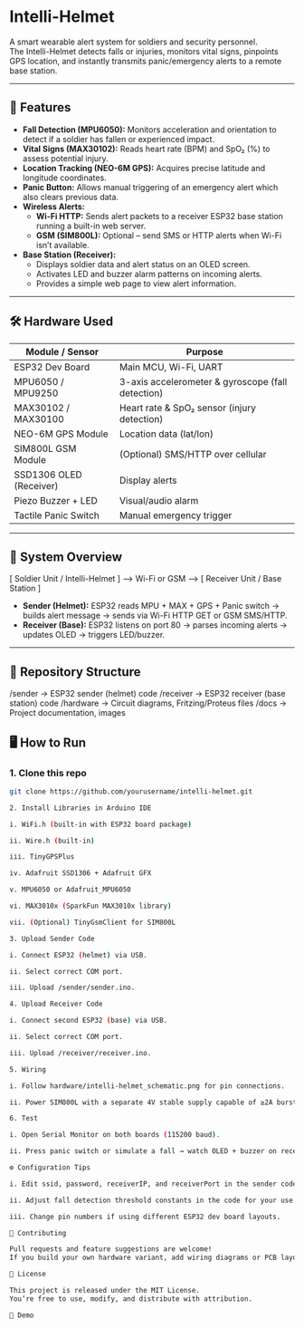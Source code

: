 # Intelli-Helmet 

A smart wearable alert system for soldiers and security personnel.  
The Intelli-Helmet detects falls or injuries, monitors vital signs, pinpoints GPS location, and instantly transmits panic/emergency alerts to a remote base station.  

---

## 🚀 Features

- **Fall Detection (MPU6050):** Monitors acceleration and orientation to detect if a soldier has fallen or experienced impact.
- **Vital Signs (MAX30102):** Reads heart rate (BPM) and SpO₂ (%) to assess potential injury.
- **Location Tracking (NEO-6M GPS):** Acquires precise latitude and longitude coordinates.
- **Panic Button:** Allows manual triggering of an emergency alert which also clears previous data.
- **Wireless Alerts:**
  - **Wi-Fi HTTP:** Sends alert packets to a receiver ESP32 base station running a built-in web server.
  - **GSM (SIM800L):** Optional – send SMS or HTTP alerts when Wi-Fi isn’t available.
- **Base Station (Receiver):**
  - Displays soldier data and alert status on an OLED screen.
  - Activates LED and buzzer alarm patterns on incoming alerts.
  - Provides a simple web page to view alert information.

---

## 🛠️ Hardware Used

| Module / Sensor              | Purpose                  |
|----------------------------------- |----------------------------|
| ESP32 Dev Board             | Main MCU, Wi-Fi, UART    |
| MPU6050 / MPU9250    | 3-axis accelerometer & gyroscope (fall detection) |
| MAX30102 / MAX30100| Heart rate & SpO₂ sensor (injury detection) |
| NEO-6M GPS Module      | Location data (lat/lon)  |
| SIM800L GSM Module    | (Optional) SMS/HTTP over cellular |
| SSD1306 OLED (Receiver)| Display alerts           |
| Piezo Buzzer + LED           | Visual/audio alarm       |
| Tactile Panic Switch         | Manual emergency trigger |

---

## 🔗 System Overview

[ Soldier Unit / Intelli-Helmet ] --> Wi-Fi or GSM --> [ Receiver Unit / Base Station ]


- **Sender (Helmet):** ESP32 reads MPU + MAX + GPS + Panic switch → builds alert message → sends via Wi-Fi HTTP GET or GSM SMS/HTTP.
- **Receiver (Base):** ESP32 listens on port 80 → parses incoming alerts → updates OLED → triggers LED/buzzer.

---

## 📂 Repository Structure

/sender -> ESP32 sender (helmet) code
/receiver -> ESP32 receiver (base station) code
/hardware -> Circuit diagrams, Fritzing/Proteus files
/docs -> Project documentation, images



## 🖥️ How to Run

### 1. Clone this repo
```bash
git clone https://github.com/yourusername/intelli-helmet.git

2. Install Libraries in Arduino IDE

i. WiFi.h (built-in with ESP32 board package)

ii. Wire.h (built-in)

iii. TinyGPSPlus

iv. Adafruit SSD1306 + Adafruit GFX

v. MPU6050 or Adafruit_MPU6050

vi. MAX3010x (SparkFun MAX3010x library)

vii. (Optional) TinyGsmClient for SIM800L

3. Upload Sender Code

i. Connect ESP32 (helmet) via USB.

ii. Select correct COM port.

iii. Upload /sender/sender.ino.

4. Upload Receiver Code

i. Connect second ESP32 (base) via USB.

ii. Select correct COM port.

iii. Upload /receiver/receiver.ino.

5. Wiring

i. Follow hardware/intelli-helmet_schematic.png for pin connections.

ii. Power SIM800L with a separate 4V stable supply capable of ≥2A bursts.

6. Test

i. Open Serial Monitor on both boards (115200 baud).

ii. Press panic switch or simulate a fall → watch OLED + buzzer on receiver.

⚙️ Configuration Tips

i. Edit ssid, password, receiverIP, and receiverPort in the sender code to match your network and receiver ESP32 IP.

ii. Adjust fall detection threshold constants in the code for your use case.

iii. Change pin numbers if using different ESP32 dev board layouts.

🤝 Contributing

Pull requests and feature suggestions are welcome!
If you build your own hardware variant, add wiring diagrams or PCB layouts in /hardware.

📄 License

This project is released under the MIT License.
You’re free to use, modify, and distribute with attribution.

📸 Demo



